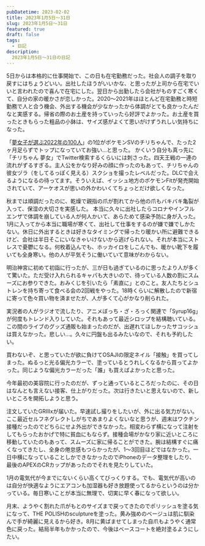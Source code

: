 ```yaml
---
pubDatetime: 2023-02-02
title: 2023年1月5日〜31日
slug: 2023年1月5日〜31日
featured: true
draft: false
tags:
  - 日記
description:
  2023年1月5日〜31日の日記
---
```


5日からは本格的に仕事開始で、この日も在宅勤務だった。社会人の調子を取り戻すにはちょうどいい。出社したほうがいいかな、と思ったが上司から在宅でいいと言われたので喜んで在宅にした。翌日から出勤したら会社がものすごく寒くて、自分の家の暖かさが恋しかった。2020〜2021年はほとんど在宅勤務と時短勤務で人と合う機会、外出する機会が少なかったから体調がとても良かったんだなと実感する。帰省の際のお土産を持っていったら好評でよかった。お土産を買ったときもらった粗品の小鉢は、サイズ感がよくて思いがけずうれしい気持ちになった。

「<a href="https://note.com/_ui12/n/n7223bddce719#15de80c3-a68d-427a-a368-2c1b634c72d4">夢女子が選ぶ2022年の100人</a>」の1位がポケモンSVのチリちゃんで、たった2ヶ月足らずでトップになっていてお強い…と思った。
かくいう自分も真っ先に「チリちゃん 夢女」でTwitter検索するくらいには刺さった。四天王戦の一連の流れがずるすぎる。主人公をかなり好みの顔に作ったのもあって、チリちゃんの彼女ヅラ（をしてるっぽく見える）スクショを撮ったレベルだった。DLCで会えるようになるの待ってます。そういえば、イッシュ地方のポケモンFitが発売開始されていて、アーケオスが思いの外かわいくてちょっとだけ欲しくなった。

秋までは順調だったのに、乾燥で親指の爪が割れてから他の爪もバキバキ亀裂が入って、保湿の大切さを実感した。  本当に久々に出社したらコロナやインフルエンザで体調を崩している人が何人かいて、あらためて感染予防に身が入った。1月に入ってから本当に職場が寒くて、出社して仕事をするのが嫌で嫌でしかたない。休日に外出するときは好きなタイミングで帰ったり暖かい所に避難できるけど、会社は半日そこにいなきゃいけないから逃げられない。それが本当にストレスで憂鬱になる。何枚着込んでも、ホッカイロをしこんでも、暖かい靴下を履いても全身寒い。他の人が平気そうに働いていて意味がわからない。

明治神宮に初めて初詣に行ったが、三が日も過ぎているのに思ったより人が多くて驚いた。ただ受け入れられるキャパも大きいので、待っている人数の割にスムーズにお参りできた。おみくじを引いたら「素直に」とのこと。友人たちとシュトレンを持ち寄って食べる会の2回戦をやった。18時くらいに解散したので新宿に寄って色々買い物を済ませたが、人が多くて心がかなり削られた。

実況者の人がラジオで流したり、アニメぼっち・ざ・ろっく関連で「Syrup16g」が何度もトレンド入りしていた。それもあって最近シロップを結構聴いている。この間のライブのグッズ通販も始まったのだが、出遅れてほしかったサコッシュは買えなかった。悲しい…。久々に円盤も出るみたいなので、それも予約したい。

買わないぞ、と思っていたが欲に負けてOSAJIの限定ネイル「接触」を買ってしまった。ぬるっと光る偏光カラーで、塗っているとうれしくなるから買ってよかった。同じような偏光カラーだった「誰」も買えばよかったと思った。

今年最初の美容院に行ったのだが、ずっと通っているところだったのに、その日はなんとも言えない接客、仕上がりだった。次は行きたいと思えないので、新しいところを開拓しようと思う。

注文していたGRⅢxが届いた。早速試し撮りをしたいが、外に出る気力がない。ここ最近セルフネグレクトしがちであまりよくないなと思うが、週末はワクチン接種だったのでどちらにせよ外出ができなかった。相変わらず横になって注射をしてもらったおかげで特に貧血にもならず。接種会場がかなり家に近いところに移動していたのもあって、スムーズに家に帰ることができた。腕は結構すぐに痛くなってきたし、全身の倦怠感もつらかったが、1〜3回目ほどではなかった。一日中横になっていることしかできなかったのでiPhoneのデータ整理をしたり、最後のAPEXのCRカップがあったのでそれを見たりしていた。

1月の電気代が今までにないくらい高くてびっくりする。でも、電気代が高いのは自分が快適なようにエアコンも加湿器も好き放題使ってるからというのは分かっている。毎日寒いことが本当に無理で、切実に早く春になって欲しい。

月末、ようやく割れた爪がもとのサイズまで戻ってきたのでポリッシュを塗る気になって、THE POLISHのsculptureを塗った。黄み強めのベージュは肌に馴染んで手が綺麗に見えるから好き。8月に黄ばませてしまった自爪もようやく通常色に戻った。結局半年もかかったので、今後はベースコートを絶対塗るようにしたい。